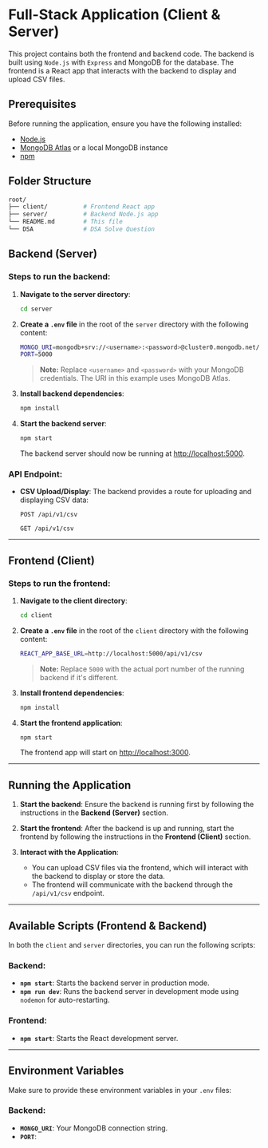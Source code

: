 # Full-Stack Application (Client & Server)

This project contains both the frontend and backend code. The backend is built using `Node.js` with `Express` and MongoDB for the database. The frontend is a React app that interacts with the backend to display and upload CSV files.

## Prerequisites

Before running the application, ensure you have the following installed:

- [Node.js](https://nodejs.org/)
- [MongoDB Atlas](https://www.mongodb.com/cloud/atlas) or a local MongoDB instance
- [npm](https://www.npmjs.com/)

## Folder Structure

```bash
root/
├── client/          # Frontend React app
├── server/          # Backend Node.js app
└── README.md        # This file
└── DSA              # DSA Solve Question
```

## Backend (Server)

### Steps to run the backend:

1. **Navigate to the server directory**:

   ```bash
   cd server
   ```

2. **Create a `.env` file** in the root of the `server` directory with the following content:

   ```bash
   MONGO_URI=mongodb+srv://<username>:<password>@cluster0.mongodb.net/?retryWrites=true&w=majority
   PORT=5000
   ```

   > **Note:** Replace `<username>` and `<password>` with your MongoDB credentials. The URI in this example uses MongoDB Atlas.

3. **Install backend dependencies**:

   ```bash
   npm install
   ```

4. **Start the backend server**:

   ```bash
   npm start
   ```

   The backend server should now be running at [http://localhost:5000](http://localhost:5000).

### API Endpoint:

- **CSV Upload/Display**: The backend provides a route for uploading and displaying CSV data:
  
  ```
  POST /api/v1/csv

  GET /api/v1/csv
  ```

  

---

## Frontend (Client)

### Steps to run the frontend:

1. **Navigate to the client directory**:

   ```bash
   cd client
   ```

2. **Create a `.env` file** in the root of the `client` directory with the following content:

   ```bash
   REACT_APP_BASE_URL=http://localhost:5000/api/v1/csv
   ```

   > **Note:** Replace `5000` with the actual port number of the running backend if it's different.

3. **Install frontend dependencies**:

   ```bash
   npm install
   ```

4. **Start the frontend application**:

   ```bash
   npm start
   ```

   The frontend app will start on [http://localhost:3000](http://localhost:3000).

---

## Running the Application

1. **Start the backend**:
   Ensure the backend is running first by following the instructions in the **Backend (Server)** section.
   
2. **Start the frontend**:
   After the backend is up and running, start the frontend by following the instructions in the **Frontend (Client)** section.

3. **Interact with the Application**:
   - You can upload CSV files via the frontend, which will interact with the backend to display or store the data.
   - The frontend will communicate with the backend through the `/api/v1/csv` endpoint.

---

## Available Scripts (Frontend & Backend)

In both the `client` and `server` directories, you can run the following scripts:

### Backend:

- **`npm start`**: Starts the backend server in production mode.
- **`npm run dev`**: Runs the backend server in development mode using `nodemon` for auto-restarting.

### Frontend:

- **`npm start`**: Starts the React development server.

---

## Environment Variables

Make sure to provide these environment variables in your `.env` files:

### Backend:

- **`MONGO_URI`**: Your MongoDB connection string.
- **`PORT`**: